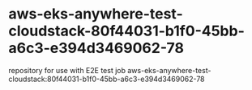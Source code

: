 # aws-eks-anywhere-test-cloudstack-80f44031-b1f0-45bb-a6c3-e394d3469062-78
repository for use with E2E test job aws-eks-anywhere-test-cloudstack:80f44031-b1f0-45bb-a6c3-e394d3469062-78
